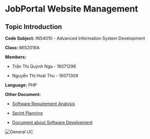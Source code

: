 JobPortal Website Management
============================
Topic Introduction
------------------
**Code Subject:** INS4010 - Advanced Information System Development <br>

**Class:** MIS2016A <br>

**Members:** <br>

- Trần Thị Quỳnh Nga - 16071296 <br>

- Nguyễn Thị Hoài Thu - 16071309 <br>

**Language:** PHP <br>

**Other Document:** <br>

- [Software Requirement Analysis](https://drive.google.com/open?id=1CnrkLUtX7v9nb6jLMIjq4HNYh_exFh0h) <br>

- [Sprint Planning](https://drive.google.com/open?id=1CnrkLUtX7v9nb6jLMIjq4HNYh_exFh0h) <br>

- [Document about Software Development](https://drive.google.com/open?id=1CnrkLUtX7v9nb6jLMIjq4HNYh_exFh0h) <br>

![General UC](https://user-images.githubusercontent.com/62233335/82107313-b189d700-9750-11ea-830f-76e3b8854088.png)





